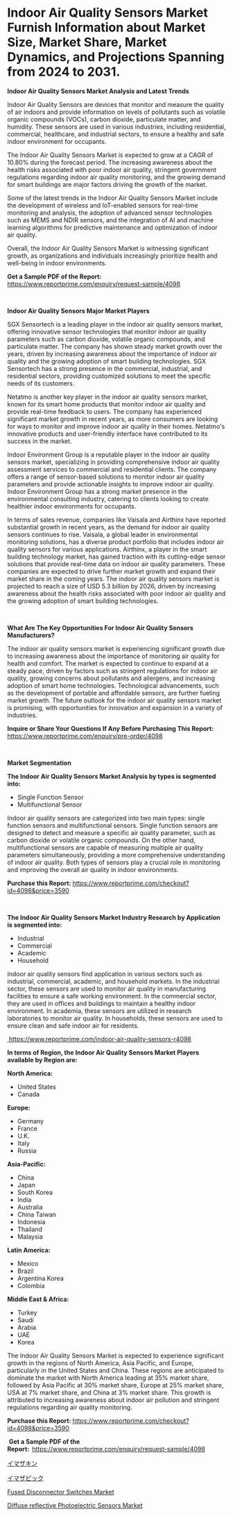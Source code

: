 <p><h1>Indoor Air Quality Sensors Market Furnish Information about Market Size, Market Share, Market Dynamics, and Projections Spanning from 2024 to 2031.</h1></p><p><strong>Indoor Air Quality Sensors Market Analysis and Latest Trends</strong></p>
<p><p>Indoor Air Quality Sensors are devices that monitor and measure the quality of air indoors and provide information on levels of pollutants such as volatile organic compounds (VOCs), carbon dioxide, particulate matter, and humidity. These sensors are used in various industries, including residential, commercial, healthcare, and industrial sectors, to ensure a healthy and safe indoor environment for occupants.</p><p>The Indoor Air Quality Sensors Market is expected to grow at a CAGR of 10.80% during the forecast period. The increasing awareness about the health risks associated with poor indoor air quality, stringent government regulations regarding indoor air quality monitoring, and the growing demand for smart buildings are major factors driving the growth of the market.</p><p>Some of the latest trends in the Indoor Air Quality Sensors Market include the development of wireless and IoT-enabled sensors for real-time monitoring and analysis, the adoption of advanced sensor technologies such as MEMS and NDIR sensors, and the integration of AI and machine learning algorithms for predictive maintenance and optimization of indoor air quality.</p><p>Overall, the Indoor Air Quality Sensors Market is witnessing significant growth, as organizations and individuals increasingly prioritize health and well-being in indoor environments.</p></p>
<p><strong>Get a Sample PDF of the Report:&nbsp;</strong> <a href="https://www.reportprime.com/enquiry/request-sample/4098">https://www.reportprime.com/enquiry/request-sample/4098</a></p>
<p>&nbsp;</p>
<p><strong>Indoor Air Quality Sensors Major Market Players</strong></p>
<p><p>SGX Sensortech is a leading player in the indoor air quality sensors market, offering innovative sensor technologies that monitor indoor air quality parameters such as carbon dioxide, volatile organic compounds, and particulate matter. The company has shown steady market growth over the years, driven by increasing awareness about the importance of indoor air quality and the growing adoption of smart building technologies. SGX Sensortech has a strong presence in the commercial, industrial, and residential sectors, providing customized solutions to meet the specific needs of its customers.</p><p>Netatmo is another key player in the indoor air quality sensors market, known for its smart home products that monitor indoor air quality and provide real-time feedback to users. The company has experienced significant market growth in recent years, as more consumers are looking for ways to monitor and improve indoor air quality in their homes. Netatmo's innovative products and user-friendly interface have contributed to its success in the market.</p><p>Indoor Environment Group is a reputable player in the indoor air quality sensors market, specializing in providing comprehensive indoor air quality assessment services to commercial and residential clients. The company offers a range of sensor-based solutions to monitor indoor air quality parameters and provide actionable insights to improve indoor air quality. Indoor Environment Group has a strong market presence in the environmental consulting industry, catering to clients looking to create healthier indoor environments for occupants.</p><p>In terms of sales revenue, companies like Vaisala and Airthinx have reported substantial growth in recent years, as the demand for indoor air quality sensors continues to rise. Vaisala, a global leader in environmental monitoring solutions, has a diverse product portfolio that includes indoor air quality sensors for various applications. Airthinx, a player in the smart building technology market, has gained traction with its cutting-edge sensor solutions that provide real-time data on indoor air quality parameters. These companies are expected to drive further market growth and expand their market share in the coming years. The indoor air quality sensors market is projected to reach a size of USD 5.3 billion by 2026, driven by increasing awareness about the health risks associated with poor indoor air quality and the growing adoption of smart building technologies.</p></p>
<p>&nbsp;</p>
<p><strong>What Are The Key Opportunities For Indoor Air Quality Sensors Manufacturers?</strong></p>
<p><p>The indoor air quality sensors market is experiencing significant growth due to increasing awareness about the importance of monitoring air quality for health and comfort. The market is expected to continue to expand at a steady pace, driven by factors such as stringent regulations for indoor air quality, growing concerns about pollutants and allergens, and increasing adoption of smart home technologies. Technological advancements, such as the development of portable and affordable sensors, are further fueling market growth. The future outlook for the indoor air quality sensors market is promising, with opportunities for innovation and expansion in a variety of industries.</p></p>
<p><strong>Inquire or Share Your Questions If Any Before Purchasing This Report:</strong> <a href="https://www.reportprime.com/enquiry/pre-order/4098">https://www.reportprime.com/enquiry/pre-order/4098</a></p>
<p>&nbsp;</p>
<p><strong>Market Segmentation</strong></p>
<p><strong>The Indoor Air Quality Sensors Market Analysis by types is segmented into:</strong></p>
<p><ul><li>Single Function Sensor</li><li>Multifunctional Sensor</li></ul></p>
<p><p>Indoor air quality sensors are categorized into two main types: single function sensors and multifunctional sensors. Single function sensors are designed to detect and measure a specific air quality parameter, such as carbon dioxide or volatile organic compounds. On the other hand, multifunctional sensors are capable of measuring multiple air quality parameters simultaneously, providing a more comprehensive understanding of indoor air quality. Both types of sensors play a crucial role in monitoring and improving the overall air quality in indoor environments.</p></p>
<p><strong>Purchase this Report:&nbsp;</strong><a href="https://www.reportprime.com/checkout?id=4098&price=3590">https://www.reportprime.com/checkout?id=4098&price=3590</a></p>
<p>&nbsp;</p>
<p><strong>The Indoor Air Quality Sensors Market Industry Research by Application is segmented into:</strong></p>
<p><ul><li>Industrial</li><li>Commercial</li><li>Academic</li><li>Household</li></ul></p>
<p><p>Indoor air quality sensors find application in various sectors such as industrial, commercial, academic, and household markets. In the industrial sector, these sensors are used to monitor air quality in manufacturing facilities to ensure a safe working environment. In the commercial sector, they are used in offices and buildings to maintain a healthy indoor environment. In academia, these sensors are utilized in research laboratories to monitor air quality. In households, these sensors are used to ensure clean and safe indoor air for residents.</p></p>
<p><a href="https://www.reportprime.com/indoor-air-quality-sensors-r4098">&nbsp;https://www.reportprime.com/indoor-air-quality-sensors-r4098</a></p>
<p><strong>In terms of Region, the Indoor Air Quality Sensors Market Players available by Region are:</strong></p>
<p>
    <p> <strong> North America: </strong>
        <ul>
            <li>United States</li>
            <li>Canada</li>
        </ul>
        </p> 
    <p> <strong> Europe: </strong>
        <ul>
            <li>Germany</li>
            <li>France</li>
            <li>U.K.</li>
            <li>Italy</li>
            <li>Russia</li>
        </ul>
        </p> 
    <p> <strong> Asia-Pacific: </strong>
        <ul>
            <li>China</li>
            <li>Japan</li>
            <li>South Korea</li>
            <li>India</li>
            <li>Australia</li>
            <li>China Taiwan</li>
            <li>Indonesia</li>
            <li>Thailand</li>
            <li>Malaysia</li>
        </ul>
        </p> 
    <p> <strong> Latin America: </strong>
        <ul>
            <li>Mexico</li>
            <li>Brazil</li>
            <li>Argentina Korea</li>
            <li>Colombia</li>
        </ul>
        </p> 
    <p> <strong> Middle East & Africa: </strong>
        <ul>
            <li>Turkey</li>
            <li>Saudi</li>
            <li>Arabia</li>
            <li>UAE</li>
            <li>Korea</li>
        </ul>
    </p>
    </p>
<p><p>The Indoor Air Quality Sensors Market is expected to experience significant growth in the regions of North America, Asia Pacific, and Europe, particularly in the United States and China. These regions are anticipated to dominate the market with North America leading at 35% market share, followed by Asia Pacific at 30% market share, Europe at 25% market share, USA at 7% market share, and China at 3% market share. This growth is attributed to increasing awareness about indoor air pollution and stringent regulations regarding air quality monitoring.</p></p>
<p><strong>Purchase this Report: </strong><a href="https://www.reportprime.com/checkout?id=4098&price=3590">https://www.reportprime.com/checkout?id=4098&price=3590</a></p>
<p>&nbsp;<strong>Get a Sample PDF of the Report:&nbsp;&nbsp;</strong><a href="https://www.reportprime.com/enquiry/request-sample/4098">https://www.reportprime.com/enquiry/request-sample/4098</a></p>
<p><strong></strong></p>
<p><p><a href="https://github.com/JoanaNitzsche/Market-Research-Report-List-1/blob/main/175362073392.md">イマザキン</a></p><p><a href="https://github.com/KaliMetz2023/Market-Research-Report-List-1/blob/main/964493673393.md">イマザピック</a></p><p><a href="https://github.com/kufem1/Market-Research-Report-List-2/blob/main/fused-disconnector-switches-market.md">Fused Disconnector Switches Market</a></p><p><a href="https://github.com/singletonthaxterkelliehr2df/Market-Research-Report-List-2/blob/main/diffuse-reflective-photoelectric-sensors-market.md">Diffuse reflective Photoelectric Sensors Market</a></p></p>